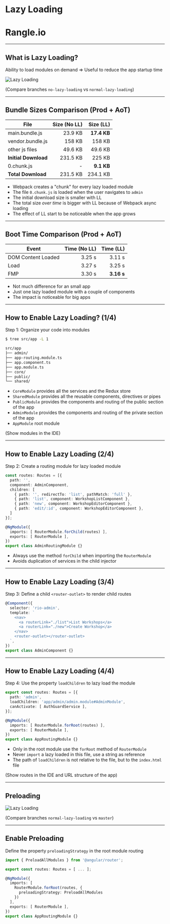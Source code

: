 # Lazy Loading

# Rangle.io

---

## What is Lazy Loading?

Ability to load modules on demand => Useful to reduce the app startup time

![Lazy Loading](content/images/lazy-loading.svg)
<!-- .element: style="width: 750px" -->

(Compare branches `no-lazy-loading` vs `normal-lazy-loading`)

---

## Bundle Sizes Comparison (Prod + AoT)

| File                 | Size (No LL) |   Size (LL) |
| ---                  |         ---: |        ---: | 
| main.bundle.js       |      23.9 KB | **17.4 KB** |
| vendor.bundle.js     |       158 KB |      158 KB |
| other js files       |      49.6 KB |     49.6 KB |
| **Initial Download** |     231.5 KB |      225 KB |     
| 0.chunk.js           |            - |  **9.1 KB** |
| **Total Download**   |     231.5 KB |    234.1 KB |

- Webpack creates a "chunk" for every lazy loaded module
- The file `0.chunk.js` is loaded when the user navigates to `admin`
- The initial download size is smaller with LL
- The total size _over time_ is bigger with LL because of Webpack async loading
- The effect of LL start to be noticeable when the app grows

---

## Boot Time Comparison (Prod + AoT)

| Event              | Time (No LL) |  Time (LL) |
| ---                |         ---: |       ---: | 
| DOM Content Loaded |       3.25 s |     3.11 s |
| Load               |       3.27 s |     3.25 s |
| FMP                |       3.30 s | **3.16 s** |

- Not much difference for an small app
- Just one lazy loaded module with a couple of components
- The impact is noticeable for big apps

---

## How to Enable Lazy Loading? (1/4)

Step 1: Organize your code into modules

```sh
$ tree src/app -L 1

src/app
├── admin/
├── app-routing.module.ts
├── app.component.ts
├── app.module.ts
├── core/
├── public/
└── shared/
```

- `CoreModule` provides all the services and the Redux store
- `SharedModule` provides all the reusable components, directives or pipes
- `PublicModule` provides the components and routing of the public section of the app
- `AdminModule` provides the components and routing of the private section of the app
- `AppModule` root module

(Show modules in the IDE)

---

## How to Enable Lazy Loading (2/4)

Step 2: Create a routing module for lazy loaded module

```ts
const routes: Routes = [{
  path: '',
  component: AdminComponent,
  children: [
    { path: '', redirectTo: 'list', pathMatch: 'full' },
    { path: 'list', component: WorkshopListComponent },
    { path: 'new', component: WorkshopEditorComponent },
    { path: 'edit/:id', component: WorkshopEditorComponent },
  ]
}];

@NgModule({
  imports: [ RouterModule.forChild(routes) ],
  exports: [ RouterModule ],
})
export class AdminRoutingModule {}
```

- Always use the method `forChild` when importing the `RouterModule`
- Avoids duplication of services in the child injector

---

## How to Enable Lazy Loading (3/4)

Step 3: Define a child `<router-outlet>` to render child routes

```ts
@Component({
  selector: 'rio-admin',
  template: `
    <nav>
      <a routerLink="./list">List Workshops</a>
      <a routerLink="./new">Create Workshop</a>
    </nav>
    <router-outlet></router-outlet>
  `,
})
export class AdminComponent {}
```

---

## How to Enable Lazy Loading (4/4)

Step 4: Use the property `loadChildren` to lazy load the module

```ts
export const routes: Routes = [{
  path: 'admin',
  loadChildren: 'app/admin/admin.module#AdminModule',
  canActivate: [ AuthGuardService ],
}];

@NgModule({
  imports: [ RouterModule.forRoot(routes) ],
  exports: [ RouterModule ],
})
export class AppRoutingModule {}
```

- Only in the root module use the `forRoot` method of `RouterModule`
- Never `import` a lazy loaded in this file, use a string as reference
- The path of `loadChildren` is not relative to the file, but to the `index.html` file

(Show routes in the IDE and URL structure of the app)

---

## Preloading

![Lazy Loading](content/images/lazy-loading-with-preloading.svg)
<!-- .element: style="width: 750px" -->

(Compare branches `normal-lazy-loading` vs `master`)

---

## Enable Preloading

Define the property `preloadingStrategy` in the root module routing

```ts
import { PreloadAllModules } from '@angular/router';

export const routes: Routes = [ ... ];

@NgModule({
  imports: [
    RouterModule.forRoot(routes, { 
      preloadingStrategy: PreloadAllModules
    })
  ],
  exports: [ RouterModule ],
})
export class AppRoutingModule {}
```